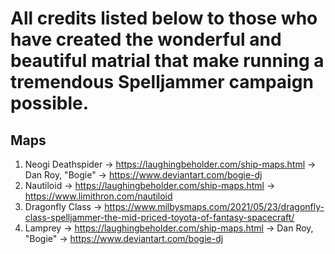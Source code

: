 # All credits listed below to those who have created the wonderful and beautiful matrial that make running a tremendous Spelljammer campaign possible.

## Maps
1. Neogi Deathspider -> https://laughingbeholder.com/ship-maps.html -> Dan Roy, "Bogie" -> https://www.deviantart.com/bogie-dj
2. Nautiloid -> https://laughingbeholder.com/ship-maps.html -> https://www.limithron.com/nautiloid
3. Dragonfly Class -> https://www.milbysmaps.com/2021/05/23/dragonfly-class-spelljammer-the-mid-priced-toyota-of-fantasy-spacecraft/
4. Lamprey -> https://laughingbeholder.com/ship-maps.html -> Dan Roy, "Bogie" -> https://www.deviantart.com/bogie-dj
